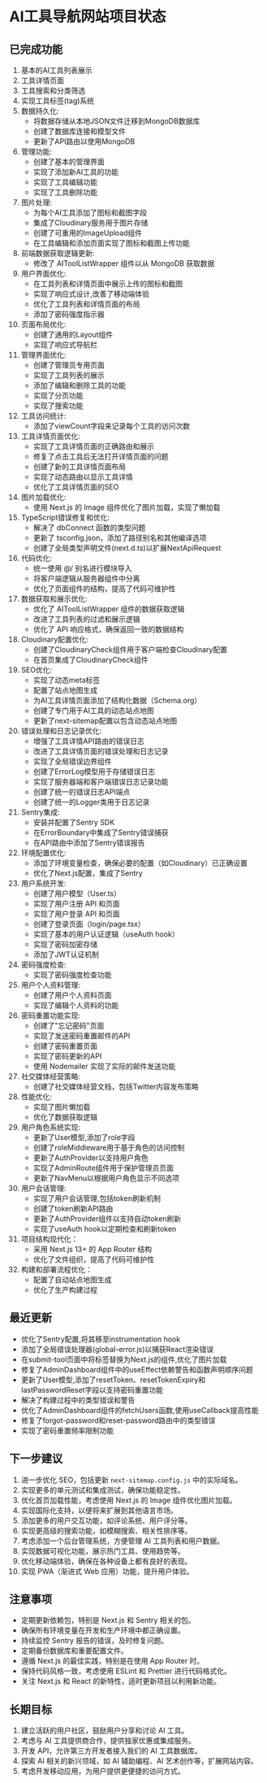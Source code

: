 # AI工具导航网站项目状态

## 已完成功能
1. 基本的AI工具列表展示
2. 工具详情页面
3. 工具搜索和分类筛选
4. 实现工具标签(tag)系统
5. 数据持久化:
   - 将数据存储从本地JSON文件迁移到MongoDB数据库
   - 创建了数据库连接和模型文件
   - 更新了API路由以使用MongoDB
6. 管理功能:
    - 创建了基本的管理界面
    - 实现了添加新AI工具的功能
    - 实现了工具编辑功能
    - 实现了工具删除功能
7. 图片处理:
    - 为每个AI工具添加了图标和截图字段
    - 集成了Cloudinary服务用于图片存储
    - 创建了可重用的ImageUpload组件
    - 在工具编辑和添加页面实现了图标和截图上传功能
8. 前端数据获取逻辑更新:
    - 修改了 AIToolListWrapper 组件以从 MongoDB 获取数据
9. 用户界面优化:
    - 在工具列表和详情页面中展示上传的图标和截图
    - 实现了响应式设计,改善了移动端体验
    - 优化了工具列表和详情页面的布局
    - 添加了密码强度指示器
10. 页面布局优化:
    - 创建了通用的Layout组件
    - 实现了响应式导航栏
11. 管理界面优化:
    - 创建了管理员专用页面
    - 实现了工具列表的展示
    - 添加了编辑和删除工具的功能
    - 实现了分页功能
    - 实现了搜索功能
12. 工具访问统计:
    - 添加了viewCount字段来记录每个工具的访问次数
13. 工具详情页面优化:
    - 实现了工具详情页面的正确路由和展示
    - 修复了点击工具后无法打开详情页面的问题
    - 创建了新的工具详情页面布局
    - 实现了动态路由以显示工具详情
    - 优化了工具详情页面的SEO
14. 图片加载优化:
    - 使用 Next.js 的 Image 组件优化了图片加载，实现了懒加载
15. TypeScript错误修复和优化:
    - 解决了 dbConnect 函数的类型问题
    - 更新了 tsconfig.json，添加了路径别名和其他编译选项
    - 创建了全局类型声明文件(next.d.ts)以扩展NextApiRequest
16. 代码优化:
    - 统一使用 @/ 别名进行模块导入
    - 将客户端逻辑从服务器组件中分离
    - 优化了页面组件的结构，提高了代码可维护性
17. 数据获取和展示优化:
    - 优化了 AIToolListWrapper 组件的数据获取逻辑
    - 改进了工具列表的过滤和展示逻辑
    - 优化了 API 响应格式，确保返回一致的数据结构
18. Cloudinary配置优化:
    - 创建了CloudinaryCheck组件用于客户端检查Cloudinary配置
    - 在首页集成了CloudinaryCheck组件
19. SEO优化:
    - 实现了动态meta标签
    - 配置了站点地图生成
    - 为AI工具详情页面添加了结构化数据（Schema.org）
    - 创建了专门用于AI工具的动态站点地图
    - 更新了next-sitemap配置以包含动态站点地图
20. 错误处理和日志记录优化:
    - 增强了工具详情API路由的错误日志
    - 改进了工具详情页面的错误处理和日志记录
    - 实现了全局错误边界组件
    - 创建了ErrorLog模型用于存储错误日志
    - 实现了服务器端和客户端错误日志记录功能
    - 创建了统一的错误日志API端点
    - 创建了统一的Logger类用于日志记录
21. Sentry集成:
    - 安装并配置了Sentry SDK
    - 在ErrorBoundary中集成了Sentry错误捕获
    - 在API路由中添加了Sentry错误报告
22. 环境配置优化:
    - 添加了环境变量检查，确保必要的配置（如Cloudinary）已正确设置
    - 优化了Next.js配置，集成了Sentry
23. 用户系统开发:
    - 创建了用户模型（User.ts）
    - 实现了用户注册 API 和页面
    - 实现了用户登录 API 和页面
    - 创建了登录页面（login/page.tsx）
    - 实现了基本的用户认证逻辑（useAuth hook）
    - 实现了密码加密存储
    - 添加了JWT认证机制
24. 密码强度检查:
    - 实现了密码强度检查功能
25. 用户个人资料管理:
    - 创建了用户个人资料页面
    - 实现了编辑个人资料的功能
26. 密码重置功能实现:
    - 创建了"忘记密码"页面
    - 实现了发送密码重置邮件的API
    - 创建了密码重置页面
    - 实现了密码更新的API
    - 使用 Nodemailer 实现了实际的邮件发送功能
27. 社交媒体经营策略:
    - 创建了社交媒体经营文档，包括Twitter内容发布策略
28. 性能优化:
    - 实现了图片懒加载
    - 优化了数据获取逻辑
29. 用户角色系统实现:
    - 更新了User模型,添加了role字段
    - 创建了roleMiddleware用于基于角色的访问控制
    - 更新了AuthProvider以支持用户角色
    - 实现了AdminRoute组件用于保护管理员页面
    - 更新了NavMenu以根据用户角色显示不同选项
30. 用户会话管理:
    - 实现了用户会话管理,包括token刷新机制
    - 创建了token刷新API路由
    - 更新了AuthProvider组件以支持自动token刷新
    - 实现了useAuth hook以定期检查和刷新token
31. 项目结构现代化：
    - 采用 Next.js 13+ 的 App Router 结构
    - 优化了文件组织，提高了代码可维护性
32. 构建和部署流程优化：
    - 配置了自动站点地图生成
    - 优化了生产构建过程

## 最近更新
- 优化了Sentry配置,将其移至instrumentation hook
- 添加了全局错误处理器(global-error.js)以捕获React渲染错误
- 在submit-tool页面中将<img>标签替换为Next.js的<Image />组件,优化了图片加载
- 修复了AdminDashboard组件中的useEffect依赖警告和函数声明顺序问题
- 更新了User模型,添加了resetToken、resetTokenExpiry和lastPasswordReset字段以支持密码重置功能
- 解决了构建过程中的类型错误和警告
- 优化了AdminDashboard组件的fetchUsers函数,使用useCallback提高性能
- 修复了forgot-password和reset-password路由中的类型错误
- 实现了密码重置频率限制功能

## 下一步建议
1. 进一步优化 SEO，包括更新 `next-sitemap.config.js` 中的实际域名。
2. 实现更多的单元测试和集成测试，确保功能稳定性。
3. 优化首页加载性能，考虑使用 Next.js 的 Image 组件优化图片加载。
4. 实现国际化支持，以便将来扩展到其他语言市场。
5. 添加更多的用户交互功能，如评论系统、用户评分等。
6. 实现更高级的搜索功能，如模糊搜索、相关性排序等。
7. 考虑添加一个后台管理系统，方便管理 AI 工具列表和用户数据。
8. 实现数据可视化功能，展示热门工具、使用趋势等。
9. 优化移动端体验，确保在各种设备上都有良好的表现。
10. 实现 PWA（渐进式 Web 应用）功能，提升用户体验。

## 注意事项
- 定期更新依赖包，特别是 Next.js 和 Sentry 相关的包。
- 确保所有环境变量在开发和生产环境中都正确设置。
- 持续监控 Sentry 报告的错误，及时修复问题。
- 定期备份数据库和重要配置文件。
- 遵循 Next.js 的最佳实践，特别是在使用 App Router 时。
- 保持代码风格一致，考虑使用 ESLint 和 Prettier 进行代码格式化。
- 关注 Next.js 和 React 的新特性，适时更新项目以利用新功能。

## 长期目标
1. 建立活跃的用户社区，鼓励用户分享和讨论 AI 工具。
2. 考虑与 AI 工具提供商合作，提供独家优惠或集成服务。
3. 开发 API，允许第三方开发者接入我们的 AI 工具数据库。
4. 探索 AI 相关的新兴领域，如 AI 辅助编程、AI 艺术创作等，扩展网站内容。
5. 考虑开发移动应用，为用户提供更便捷的访问方式。